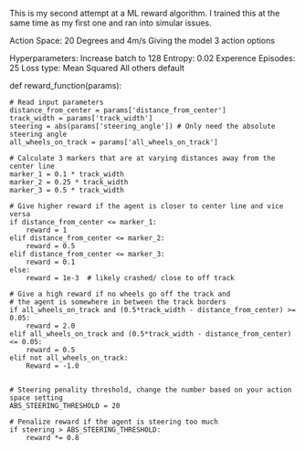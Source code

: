 This is my second attempt at a ML reward algorithm.
I trained this at the same time as my first one and ran into simular issues.

Action Space:
20 Degrees and 4m/s
Giving the model 3 action options

Hyperparameters:
Increase batch to 128
Entropy: 0.02
Experence Episodes: 25
Loss type: Mean Squared
All others default

def reward_function(params):
    
    # Read input parameters
    distance_from_center = params['distance_from_center']
    track_width = params['track_width']
    steering = abs(params['steering_angle']) # Only need the absolute steering angle
    all_wheels_on_track = params['all_wheels_on_track']

    # Calculate 3 markers that are at varying distances away from the center line
    marker_1 = 0.1 * track_width
    marker_2 = 0.25 * track_width
    marker_3 = 0.5 * track_width

    # Give higher reward if the agent is closer to center line and vice versa
    if distance_from_center <= marker_1:
        reward = 1
    elif distance_from_center <= marker_2:
        reward = 0.5
    elif distance_from_center <= marker_3:
        reward = 0.1
    else:
        reward = 1e-3  # likely crashed/ close to off track

    # Give a high reward if no wheels go off the track and
    # the agent is somewhere in between the track borders
    if all_wheels_on_track and (0.5*track_width - distance_from_center) >= 0.05:
        reward = 2.0
    elif all_wheels_on_track and (0.5*track_width - distance_from_center) <= 0.05:
        reward = 0.5
    elif not all_wheels_on_track:
        Reward = -1.0


    # Steering penality threshold, change the number based on your action space setting
    ABS_STEERING_THRESHOLD = 20

    # Penalize reward if the agent is steering too much
    if steering > ABS_STEERING_THRESHOLD:
        reward *= 0.8

